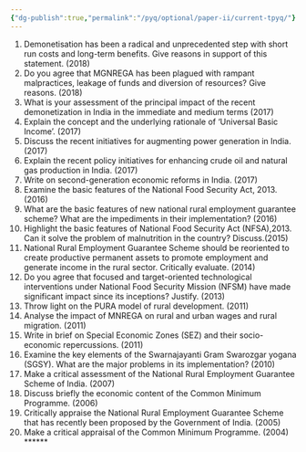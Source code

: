 ```yaml
---
{"dg-publish":true,"permalink":"/pyq/optional/paper-ii/current-tpyq/"}
---
```



1. Demonetisation has been a radical and unprecedented step with short run costs and long-term benefits. Give reasons in support of this statement. (2018) 
2. Do you agree that MGNREGA has been plagued with rampant malpractices, leakage of funds and diversion of resources? Give reasons. (2018) 
3. What is your assessment of the principal impact of the recent demonetization in India in the immediate and medium terms (2017) 
4. Explain the concept and the underlying rationale of ‘Universal Basic Income’. (2017) 
5. Discuss the recent initiatives for augmenting power generation in India. (2017) 
6. Explain the recent policy initiatives for enhancing crude oil and natural gas production in India. (2017) 
7. Write on second-generation economic reforms in India. (2017) 
8. Examine the basic features of the National Food Security Act, 2013. (2016) 
9. What are the basic features of new national rural employment guarantee scheme? What are the impediments in their implementation? (2016) 
10. Highlight the basic features of National Food Security Act (NFSA),2013. Can it solve the problem of malnutrition in the country? Discuss.(2015) 
11. National Rural Employment Guarantee Scheme should be reoriented to create productive permanent assets to promote employment and generate income in the rural sector. Critically evaluate. (2014) 
12. Do you agree that focused and target-oriented technological interventions under National Food Security Mission (NFSM) have made significant impact since its inceptions? Justify. (2013) 
13. Throw light on the PURA model of rural development. (2011) 
14. Analyse the impact of MNREGA on rural and urban wages and rural migration. (2011) 
15. Write in brief on Special Economic Zones (SEZ) and their socio-economic repercussions. (2011) 
16. Examine the key elements of the Swarnajayanti Gram Swarozgar yogana (SGSY). What are the major problems in its implementation? (2010) 
17. Make a critical assessment of the National Rural Employment Guarantee Scheme of India. (2007) 
18. Discuss briefly the economic content of the Common Minimum Programme. (2006) 
19. Critically appraise the National Rural Employment Guarantee Scheme that has recently been proposed by the Government of India. (2005) 
20. Make a critical appraisal of the Common Minimum Programme. (2004) ******